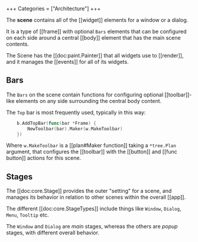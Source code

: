+++
Categories = ["Architecture"]
+++

The **scene** contains all of the [[widget]] elements for a window or a dialog.

It is a type of [[frame]] with optional `Bars` elements that can be configured on each side around a central [[body]] element that has the main scene contents.

The Scene has the [[doc:paint.Painter]] that all widgets use to [[render]], and it manages the [[events]] for all of its widgets.

## Bars

The `Bars` on the scene contain functions for configuring optional [[toolbar]]-like elements on any side surrounding the central body content.

The `Top` bar is most frequently used, typically in this way:

```go
	b.AddTopBar(func(bar *Frame) {
		NewToolbar(bar).Maker(w.MakeToolbar)
	})
```

Where `w.MakeToolbar` is a [[plan#Maker function]] taking a `*tree.Plan` argument, that configures the [[toolbar]] with the [[button]] and [[func button]] actions for this scene.

## Stages

The [[doc:core.Stage]] provides the outer "setting" for a scene, and manages its behavior in relation to other scenes within the overall [[app]].

The different [[doc:core.StageTypes]] include things like `Window`, `Dialog`, `Menu`, `Tooltip` etc.

The `Window` and `Dialog` are _main_ stages, whereas the others are _popup_ stages, with different overall behavior.



